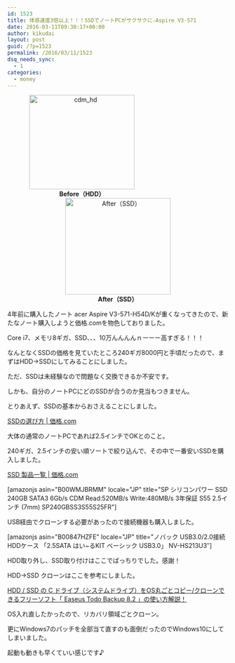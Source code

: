 ```yaml
---
id: 1523
title: 体感速度3倍以上！！！SSDでノートPCがサクサクに☆Aspire V3-571
date: 2016-03-11T09:30:17+00:00
author: kikudai
layout: post
guid: /?p=1523
permalink: /2016/03/11/1523
dsq_needs_sync:
  - 1
categories:
  - money
---
```

<div style="width: 80%; margin:0 auto;">
  <div style="float: left; margin-right:5%; text-align: center;">
    <a data-flickr-embed="true" data-footer="true"  href="https://www.flickr.com/photos/125776803@N07/25016730404/in/datetaken-public/" title="cdm_hd"><img src="https://farm2.staticflickr.com/1575/25016730404_31d1ac2603_m.jpg" width="240" height="215" alt="cdm_hd" /></a><br /><strong>Before（HDD）</strong>
  </div>
  
  <div style="text-align: center; margin-bottom:3%;">
    <a data-flickr-embed="true" data-footer="true"  href="https://www.flickr.com/photos/125776803@N07/25016730264/in/datetaken-public/" title="After（SSD）"><img src="https://farm2.staticflickr.com/1620/25016730264_a0b146ccae_m.jpg" width="240" height="220" alt="After（SSD）" /></a><br /><strong>After（SSD）</strong>
  </div>
</div>

4年前に購入したノート acer Aspire V3-571-H54D/Kが重くなってきたので、新たなノート購入しようと価格.comを物色しておりました。

Core i7、メモリ8ギガ、SSD、、、10万んんんんｎーーー高すぎる！！！

<!--more-->

なんとなくSSDの価格を見ていたところ240ギガ8000円と手頃だったので、まずはHDD→SSDにしてみることにしました。

ただ、SSDは未経験なので問題なく交換できるか不安です。

しかも、自分のノートPCにどのSSDが合うのか見当もつきません。

とりあえず、SSDの基本からおさえることにしました。

<a href="http://kakaku.com/pc/ssd/guide_0537/" target="_blank">SSDの選び方 | 価格.com</a>

大体の通常のノートPCであれば2.5インチでOKとのこと。

240ギガ、2.5インチの安い順ソートで絞り込んで、その中で一番安いSSDを購入しました。

<a href="http://kakaku.com/pc/ssd/itemlist.aspx?pdf_Spec102=2&#038;pdf_Spec301=240-&#038;pdf_so=p1" target="_blank">SSD 製品一覧 | 価格.com</a>

[amazonjs asin="B00WMJBRMM" locale="JP" title="SP シリコンパワー SSD 240GB SATA3 6Gb/s CDM Read:520MB/s Write:480MB/s 3年保証 S55 2.5インチ (7mm) SP240GBSS3S55S25FR"]

USB経由でクローンする必要があったので接続機器も購入しました。

[amazonjs asin="B00847HZFE" locale="JP" title="ノバック USB3.0/2.0接続HDDケース 「2.5SATA はい~るKIT ベーシック USB3.0」 NV-HS213U3&#8243;]

HDD取り外し、SSD取り付けはここでばっちりでした。感謝！



HDD→SSD クローンはここを参考にしました。

<a href="http://enjoypclife.net/2015/05/21/hdd-ssd-c-system-drive-windows-os-copy-clone-easeus-todo-backup-usage/" target="_blank">HDD / SSD の C ドライブ（システムドライブ）をOS丸ごとコピー/クローンできるフリーソフト「 Easeus Todo Backup 8.2 」の使い方解説！</a>

OS入れ直したかったので、リカバリ領域ごとクローン。

更にWindows7のパッチを全部当て直すのも面倒だったのでWindows10にしてしまいました。

起動も動きも早くていい感じです♪